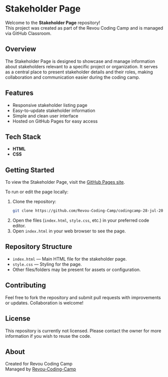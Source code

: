 # Stakeholder Page

Welcome to the **Stakeholder Page** repository!  
This project was created as part of the Revou Coding Camp and is managed via GitHub Classroom.

## Overview

The Stakeholder Page is designed to showcase and manage information about stakeholders relevant to a specific project or organization. It serves as a central place to present stakeholder details and their roles, making collaboration and communication easier during the coding camp.

## Features

- Responsive stakeholder listing page
- Easy-to-update stakeholder information
- Simple and clean user interface
- Hosted on GitHub Pages for easy access

## Tech Stack

- **HTML**
- **CSS**

## Getting Started

To view the Stakeholder Page, visit the [GitHub Pages site](https://revou-coding-camp.github.io/codingcamp-28-jul-2025-msalmanrafadhlih/).

To run or edit the page locally:

1. Clone the repository:
    ```bash
    git clone https://github.com/Revou-Coding-Camp/codingcamp-28-jul-2025-msalmanrafadhlih.git
    ```
2. Open the files (`index.html`, `style.css`, etc.) in your preferred code editor.
3. Open `index.html` in your web browser to see the page.

## Repository Structure

- `index.html` — Main HTML file for the stakeholder page.
- `style.css` — Styling for the page.
- Other files/folders may be present for assets or configuration.

## Contributing

Feel free to fork the repository and submit pull requests with improvements or updates. Collaboration is welcome!

## License

This repository is currently not licensed. Please contact the owner for more information if you wish to reuse the code.

## About

Created for Revou Coding Camp  
Managed by [Revou-Coding-Camp]([https://github.com/Revou-Coding-Camp](https://revou-coding-camp.github.io/codingcamp-28-jul-2025-msalmanrafadhlih/))
